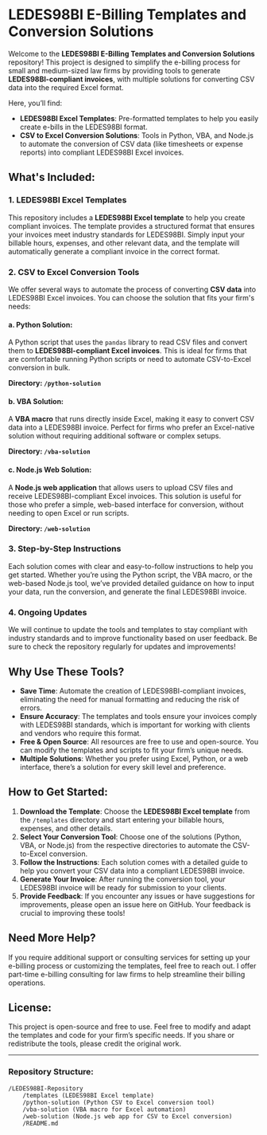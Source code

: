 # LEDES98BI E-Billing Templates and Conversion Solutions

Welcome to the **LEDES98BI E-Billing Templates and Conversion Solutions** repository! This project is designed to simplify the e-billing process for small and medium-sized law firms by providing tools to generate **LEDES98BI-compliant invoices**, with multiple solutions for converting CSV data into the required Excel format.

Here, you’ll find:

- **LEDES98BI Excel Templates**: Pre-formatted templates to help you easily create e-bills in the LEDES98BI format.
- **CSV to Excel Conversion Solutions**: Tools in Python, VBA, and Node.js to automate the conversion of CSV data (like timesheets or expense reports) into compliant LEDES98BI Excel invoices.

## What's Included:

### 1. **LEDES98BI Excel Templates**
This repository includes a **LEDES98BI Excel template** to help you create compliant invoices. The template provides a structured format that ensures your invoices meet industry standards for LEDES98BI. Simply input your billable hours, expenses, and other relevant data, and the template will automatically generate a compliant invoice in the correct format.

### 2. **CSV to Excel Conversion Tools**
We offer several ways to automate the process of converting **CSV data** into LEDES98BI Excel invoices. You can choose the solution that fits your firm's needs:

#### a. **Python Solution**:
A Python script that uses the `pandas` library to read CSV files and convert them to **LEDES98BI-compliant Excel invoices**. This is ideal for firms that are comfortable running Python scripts or need to automate CSV-to-Excel conversion in bulk.

**Directory: `/python-solution`**

#### b. **VBA Solution**:
A **VBA macro** that runs directly inside Excel, making it easy to convert CSV data into a LEDES98BI invoice. Perfect for firms who prefer an Excel-native solution without requiring additional software or complex setups.

**Directory: `/vba-solution`**

#### c. **Node.js Web Solution**:
A **Node.js web application** that allows users to upload CSV files and receive LEDES98BI-compliant Excel invoices. This solution is useful for those who prefer a simple, web-based interface for conversion, without needing to open Excel or run scripts.

**Directory: `/web-solution`**

### 3. **Step-by-Step Instructions**
Each solution comes with clear and easy-to-follow instructions to help you get started. Whether you’re using the Python script, the VBA macro, or the web-based Node.js tool, we’ve provided detailed guidance on how to input your data, run the conversion, and generate the final LEDES98BI invoice.

### 4. **Ongoing Updates**
We will continue to update the tools and templates to stay compliant with industry standards and to improve functionality based on user feedback. Be sure to check the repository regularly for updates and improvements!

## Why Use These Tools?

- **Save Time**: Automate the creation of LEDES98BI-compliant invoices, eliminating the need for manual formatting and reducing the risk of errors.
- **Ensure Accuracy**: The templates and tools ensure your invoices comply with LEDES98BI standards, which is important for working with clients and vendors who require this format.
- **Free & Open Source**: All resources are free to use and open-source. You can modify the templates and scripts to fit your firm’s unique needs.
- **Multiple Solutions**: Whether you prefer using Excel, Python, or a web interface, there’s a solution for every skill level and preference.

## How to Get Started:

1. **Download the Template**: Choose the **LEDES98BI Excel template** from the `/templates` directory and start entering your billable hours, expenses, and other details.
2. **Select Your Conversion Tool**: Choose one of the solutions (Python, VBA, or Node.js) from the respective directories to automate the CSV-to-Excel conversion.
3. **Follow the Instructions**: Each solution comes with a detailed guide to help you convert your CSV data into a compliant LEDES98BI invoice.
4. **Generate Your Invoice**: After running the conversion tool, your LEDES98BI invoice will be ready for submission to your clients.
5. **Provide Feedback**: If you encounter any issues or have suggestions for improvements, please open an issue here on GitHub. Your feedback is crucial to improving these tools!

## Need More Help?

If you require additional support or consulting services for setting up your e-billing process or customizing the templates, feel free to reach out. I offer part-time e-billing consulting for law firms to help streamline their billing operations.

## License:

This project is open-source and free to use. Feel free to modify and adapt the templates and code for your firm’s specific needs. If you share or redistribute the tools, please credit the original work.

---

### Repository Structure:

```
/LEDES98BI-Repository
    /templates (LEDES98BI Excel template)
    /python-solution (Python CSV to Excel conversion tool)
    /vba-solution (VBA macro for Excel automation)
    /web-solution (Node.js web app for CSV to Excel conversion)
    /README.md
```

